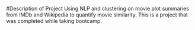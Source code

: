 #Description of Project
Using NLP and clustering on movie plot summaries from IMDb and Wikipedia to quantify movie similarity. This is a project that was completed while taking bootcamp.
